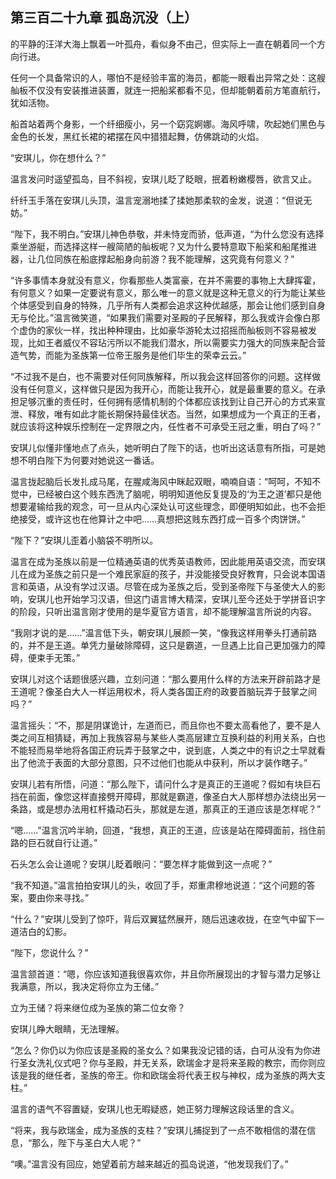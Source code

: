 ## 第三百二十九章 孤岛沉没（上）
的平静的汪洋大海上飘着一叶孤舟，看似身不由己，但实际上一直在朝着同一个方向行进。

任何一个具备常识的人，哪怕不是经验丰富的海员，都能一眼看出异常之处：这艘舢板不仅没有安装推进装置，就连一把船桨都看不见，但却能朝着前方笔直航行，犹如活物。

船首站着两个身影，一个纤细瘦小，另一个窈窕婀娜。海风呼啸，吹起她们黑色与金色的长发，黑红长裙的裙摆在风中猎猎起舞，仿佛跳动的火焰。

“安琪儿，你在想什么？”

温言发问时遥望孤岛，目不斜视，安琪儿眨了眨眼，抿着粉嫩樱唇，欲言又止。

纤纤玉手落在安琪儿头顶，温言宠溺地揉了揉她那柔软的金发，说道：“但说无妨。”

“陛下，我不明白。”安琪儿神色恭敬，并未恃宠而骄，低声道，“为什么您没有选择乘坐游艇，而选择这样一艘简陋的舢板呢？又为什么要特意取下船桨和船尾推进器，让几位同族在船底撑起船身向前游？我不能理解，这究竟有何意义？”

“许多事情本身就没有意义，你看那些人类富豪，在并不需要的事物上大肆挥霍，有何意义？如果一定要说有意义，那么唯一的意义就是这种无意义的行为能让某些个体感受到自身的特殊，几乎所有人类都会追求这种优越感，那会让他们感到自身无与伦比。”温言微笑道，“如果我们需要对圣殿的子民解释，那么我或许会像白那个虚伪的家伙一样，找出种种理由，比如豪华游轮太过招摇而舢板则不容易被发现，比如王者威仪不容玷污所以不能我们潜水，所以需要实力强大的同族来配合营造气势，而能为圣族第一位帝王服务是他们毕生的荣幸云云。”

“不过我不是白，也不需要对任何同族解释，所以我会这样回答你的问题。这样做没有任何意义，这样做只是因为我开心，而能让我开心，就是最重要的意义。在承担足够沉重的责任时，任何拥有感情机制的个体都应该找到让自己开心的方式来宣泄、释放，唯有如此才能长期保持最佳状态。当然，如果想成为一个真正的王者，就应该将这种娱乐控制在一定界限之内，任性者不可承受王冠之重，明白了吗？”

安琪儿似懂非懂地点了点头，她听明白了陛下的话，也听出这话意有所指，可是她想不明白陛下为何要对她说这一番话。

温言拢起脑后长发扎成马尾，在腥咸海风中眯起双眼，喃喃自语：“呵呵，不知不觉中，已经被白这个贱东西洗了脑呢，明明知道他反复提及的‘为王之道’都只是他想要灌输给我的观念，可一旦从内心深处认可这些理念，即便明知如此，也不会拒绝接受，或许这也在他算计之中吧……真想把这贱东西打成一百多个肉饼饼。”

“陛下？”安琪儿歪着小脑袋不明所以。

温言在成为圣族以前是一位精通英语的优秀英语教师，因此能用英语交流，而安琪儿在成为圣族之前只是一个难民家庭的孩子，并没能接受良好教育，只会说本国语言和英语，从没有学过汉语。尽管在成为圣族之后，受到圣帝陛下与圣使大人的影响，安琪儿也开始学习汉语，但这门语言博大精深，安琪儿至今还处于学拼音识字的阶段，只听出温言刚才使用的是华夏官方语言，却不能理解温言所说的内容。

“我刚才说的是……”温言低下头，朝安琪儿展颜一笑，“像我这样用拳头打通前路的，并不是王道。单凭力量破除障碍，这只是霸道，一旦遇上比自己更加强力的障碍，便束手无策。”

安琪儿对这个话题很感兴趣，立刻问道：“那么要用什么样的方法来开辟前路才是王道呢？像圣白大人一样运用权术，将人类各国正府的政要首脑玩弄于鼓掌之间吗？”

温言摇头：“不，那是阴谋诡计，左道而已，而且你也不要太高看他了，要不是人类之间互相猜疑，再加上我族容易与某些人类高层建立互换利益的利用关系，白也不能轻而易举地将各国正府玩弄于鼓掌之中，说到底，人类之中的有识之士早就看出了他流于表面的大部分意图，只不过他们也能从中获利，所以才装作瞎子。”

安琪儿若有所悟，问道：“那么陛下，请问什么才是真正的王道呢？假如有块巨石挡在前面，像您这样直接劈开障碍，那就是霸道，像圣白大人那样想办法绕出另一条路，或是想办法用杠杆撬动石头，那就是左道，那真正的王道应该是怎样呢？”

“嗯……”温言沉吟半晌，回道，“我想，真正的王道，应该是站在障碍面前，挡住前路的巨石就自行让道。”

石头怎么会让道呢？安琪儿眨着眼问：“要怎样才能做到这一点呢？”

“我不知道。”温言拍拍安琪儿的头，收回了手，郑重肃穆地说道：“这个问题的答案，要由你来寻找。”

“什么？”安琪儿受到了惊吓，背后双翼猛然展开，随后迅速收拢，在空气中留下一道洁白的幻影。

“陛下，您说什么？”

温言颔首道：“嗯，你应该知道我很喜欢你，并且你所展现出的才智与潜力足够让我满意，所以，我决定将你立为王储。”

立为王储？将来继位成为圣族的第二位女帝？

安琪儿睁大眼睛，无法理解。

“怎么？你仍以为你应该是圣殿的圣女么？如果我没记错的话，白可从没有为你进行圣女洗礼仪式吧？你与圣殿，并无关系，欧瑞金才是将来圣殿的教宗，而你则应该是我的继任者，圣族的帝王。你和欧瑞金将代表王权与神权，成为圣族的两大支柱。”

温言的语气不容置疑，安琪儿也无暇疑惑，她正努力理解这段话里的含义。

“将来，我与欧瑞金，成为圣族的支柱？”安琪儿捕捉到了一点不敢相信的潜在信息，“那么，陛下与圣白大人呢？”

“噢。”温言没有回应，她望着前方越来越近的孤岛说道，“他发现我们了。”

